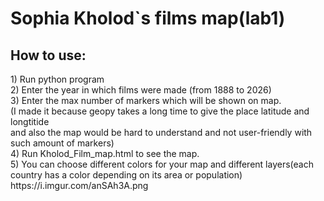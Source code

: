 <h1>Sophia Kholod`s films map(lab1)</h1>
<h2>How to use:</h2>
1) Run python program<br>
2) Enter the year in which films were made (from 1888 to 2026)<br>
3) Enter the max number of markers which will be shown on map. <br>
   (I made it because geopy takes a long time to give the place latitude and longtitide<br>
   and also the map would be hard to understand and not user-friendly with such amount of markers)<br>
4) Run Kholod_Film_map.html to see the map.<br>
5) You can choose different colors for your map and different layers(each country has a color depending on its area or population)
https://i.imgur.com/anSAh3A.png
